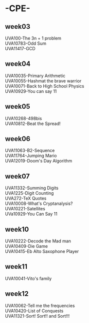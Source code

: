 # -CPE-
## week03
UVA100-The 3n + 1 problem  
UVA10783-Odd Sum   
UVA11417-GCD  
## week04
UVA10035-Primary Arithmetic  
UVA10055-Hashmat the brave warrior  
UVA10071-Back to High School Physics   
UVA10929-You can say 11   
## week05
UVA10268-498bis  
UVA10812-Beat the Spread!  
## week06
UVA11063-B2-Sequence  
UVA11764-Jumping Mario  
UVA12019-Doom's Day Algorithm    
## week07
UVA11332-Summing Digits  
UVA1225-Digit Counting  
UVA272-TeX Quotes   
UVA10008-What's Cryptanalysis?  
UVA10221-Satellites   
UVa10929-You Can Say 11   
## week10
UVA10222-Decode the Mad man  
UVA10409-Die Game   
UVA10415-Eb Alto Saxophone Player  
## week11
UVA10041-Vito's family   
## week12
UVA10062-Tell me the frequencies  
UVA10420-List of Conquests  
UVA11321-Sort! Sort!! and Sort!!!  
